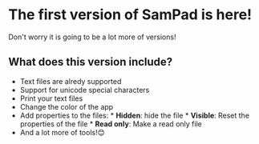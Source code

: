# The first version of SamPad is here!

Don't worry it is going to be a lot more of versions!

## What does this version include?

* Text files are alredy supported
* Support for unicode special characters
* Print your text files
* Change the color of the app
* Add properties to the files:
       * **Hidden**: hide the file
       * **Visible**: Reset the properties of the file
       * **Read only**: Make a read only file
* And a lot more of tools!😊
